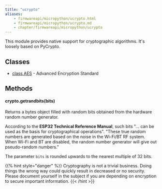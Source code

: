 ```yaml
---
title: "ucrypto"
aliases:
    - firmwareapi/micropython/ucrypto.html
    - firmwareapi/micropython/ucrypto.md
    - chapter/firmwareapi/micropython/ucrypto
---
```

This module provides native support for cryptographic algorithms. It's loosely based on PyCrypto.

## Classes

* [class AES](../../pycom/aes) - Advanced Encryption Standard

## **Methods**

#### crypto.getrandbits(bits)

Returns a bytes object filled with random bits obtained from the hardware random number generator.

According to the **ESP32 Technical Reference Manual**, such bits "... can be used as the basis for cryptographical operations". "These true random numbers are generated based on the noise in the Wi-Fi/BT RF system. When Wi-Fi and BT are disabled, the random number generator will give out pseudo-random numbers."

The parameter `bits` is rounded upwards to the nearest multiple of 32 bits.

{{% hint style="danger" %}}
Cryptography is not a trivial business. Doing things the wrong way could quickly result in decreased or no security. Please document yourself in the subject if you are depending on encryption to secure important information.
{{< /hint >}}

